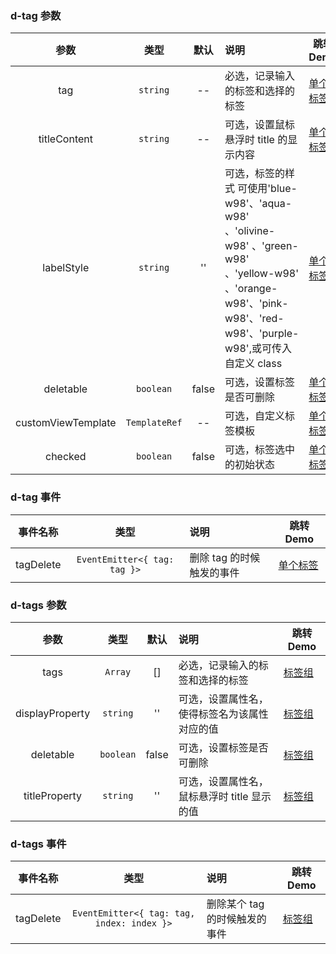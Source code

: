 ### d-tag 参数

|        参数        |     类型      | 默认  | 说明                                                                                                                                                                | 跳转 Demo                                    |
| :----------------: | :-----------: | :---: | :------------------------------------------------------------------------------------------------------------------------------------------------------------------ | -------------------------------------------- |
|        tag         |   `string`    |  --   | 必选，记录输入的标签和选择的标签                                                                                                                                    | [单个标签](/components/tags/demo#single-tag) |
|    titleContent    |   `string`    |  --   | 可选，设置鼠标悬浮时 title 的显示内容                                                                                                                               | [单个标签](/components/tags/demo#single-tag) |
|     labelStyle     |   `string`    |  ''   | 可选，标签的样式 可使用'blue-w98'、'aqua-w98' 、'olivine-w98' 、'green-w98' 、'yellow-w98' 、'orange-w98'、'pink-w98'、'red-w98'、'purple-w98',或可传入自定义 class | [单个标签](/components/tags/demo#single-tag) |
|     deletable      |   `boolean`   | false | 可选，设置标签是否可删除                                                                                                                                            | [单个标签](/components/tags/demo#single-tag) |
| customViewTemplate | `TemplateRef` |  --   | 可选，自定义标签模板                                                                                                                                                | [单个标签](/components/tags/demo#single-tag) |
|      checked       |   `boolean`   | false | 可选，标签选中的初始状态                                                                                                                                            | [单个标签](/components/tags/demo#single-tag) |


### d-tag 事件

| 事件名称  |             类型             | 说明                      | 跳转 Demo                                    |
| :-------: | :--------------------------: | :------------------------ | -------------------------------------------- |
| tagDelete | `EventEmitter<{ tag: tag }>` | 删除 tag 的时候触发的事件 | [单个标签](/components/tags/demo#single-tag) |

### d-tags 参数

|      参数       |   类型    | 默认  | 说明                                         | 跳转 Demo                                  |
| :-------------: | :-------: | :---: | :------------------------------------------- | ------------------------------------------ |
|      tags       |  `Array`  |  []   | 必选，记录输入的标签和选择的标签             | [标签组](/components/tags/demo#tags-group) |
| displayProperty | `string`  |  ''   | 可选，设置属性名，使得标签名为该属性对应的值 | [标签组](/components/tags/demo#tags-group) |
|    deletable    | `boolean` | false | 可选，设置标签是否可删除                     | [标签组](/components/tags/demo#tags-group) |
|  titleProperty  | `string`  |  ''   | 可选，设置属性名，鼠标悬浮时 title 显示的值  | [标签组](/components/tags/demo#tags-group) |

### d-tags 事件

| 事件名称  |                    类型                    | 说明                          | 跳转 Demo                                  |
| :-------: | :----------------------------------------: | :---------------------------- | ------------------------------------------ |
| tagDelete | `EventEmitter<{ tag: tag, index: index }>` | 删除某个 tag 的时候触发的事件 | [标签组](/components/tags/demo#tags-group) |
